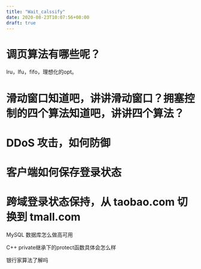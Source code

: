 ```yaml
---
title: "Wait_calssify"
date: 2020-08-23T10:07:56+08:00
draft: true
---
```



# 调页算法有哪些呢？
lru，lfu，fifo，理想化的opt。

# 滑动窗口知道吧，讲讲滑动窗口？拥塞控制的四个算法知道吧，讲讲四个算法？

# DDoS 攻击，如何防御
# 客户端如何保存登录状态
# 跨域登录状态保持，从 taobao.com 切换到 tmall.com

MySQL 数据库怎么做高可用

C++ private继承下的protect函数具体会怎么样

银行家算法了解吗